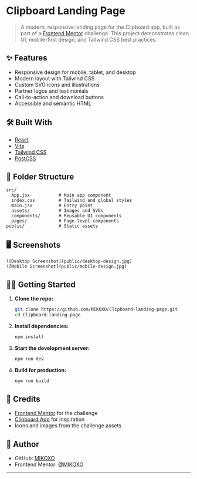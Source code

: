 # Clipboard Landing Page

> A modern, responsive landing page for the Clipboard app, built as part of a [Frontend Mentor](https://www.frontendmentor.io/challenges/clipboard-landing-page-5cc9bccd6c4c91111378ecb9) challenge. This project demonstrates clean UI, mobile-first design, and Tailwind CSS best practices.

## ✨ Features

- Responsive design for mobile, tablet, and desktop
- Modern layout with Tailwind CSS
- Custom SVG icons and illustrations
- Partner logos and testimonials
- Call-to-action and download buttons
- Accessible and semantic HTML

## 🛠️ Built With

- [React](https://react.dev/)
- [Vite](https://vitejs.dev/)
- [Tailwind CSS](https://tailwindcss.com/)
- [PostCSS](https://postcss.org/)

## 📁 Folder Structure

```
src/
  App.jsx           # Main app component
  index.css         # Tailwind and global styles
  main.jsx          # Entry point
  assets/           # Images and SVGs
  components/       # Reusable UI components
  pages/            # Page-level components
public/             # Static assets
```

## 🖥️ Screenshots

```
![Desktop Screenshot](public/desktop-design.jpg)
![Mobile Screenshot](public/mobile-design.jpg)
```

## 🧑‍💻 Getting Started

1. **Clone the repo:**
   ```bash
   git clone https://github.com/MIKOXO/Clipboard-landing-page.git
   cd Clipboard-landing-page
   ```
2. **Install dependencies:**
   ```bash
   npm install
   ```
3. **Start the development server:**
   ```bash
   npm run dev
   ```
4. **Build for production:**
   ```bash
   npm run build
   ```

## 📝 Credits

- [Frontend Mentor](https://www.frontendmentor.io/) for the challenge
- [Clipboard App](https://clipboard.com/) for inspiration
- Icons and images from the challenge assets

## 👤 Author

- GitHub: [MIKOXO](https://github.com/MIKOXO)
- Frontend Mentor: [@MIKOXO](https://www.frontendmentor.io/profile/MIKOXO)

---
